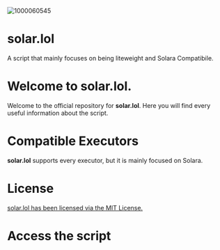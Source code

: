 ![1000060545](https://github.com/user-attachments/assets/db6b1700-5140-4d3e-b118-9a50efb25a41)

# solar.lol
A script that mainly focuses on being liteweight and Solara Compatibile.

# Welcome to solar.lol.
Welcome to the official repository for **solar.lol**. Here you will find every useful information about the script.

# Compatible Executors
**solar.lol** supports every executor, but it is mainly focused on Solara.

# License
[solar.lol has been licensed via the MIT License.](https://github.com/zen-teamm/solar.lol/blob/main/LICENSE)

# Access the script
